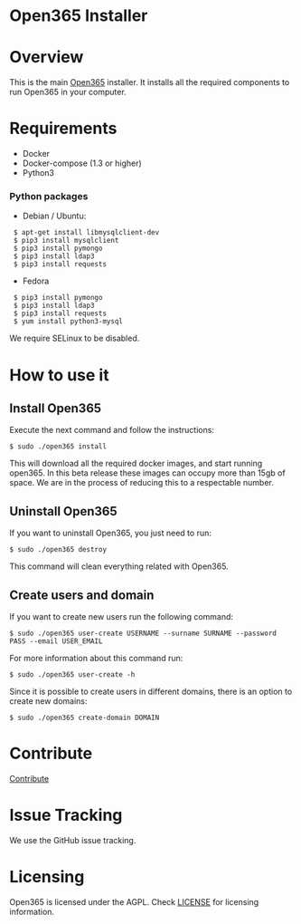 Open365 Installer
=================

# Overview

This is the main [Open365](https://open365.io/) installer. It installs all the required components to
run Open365 in your computer.

# Requirements

- Docker
- Docker-compose (1.3 or higher)
- Python3

### Python packages
- Debian / Ubuntu:

```
 $ apt-get install libmysqlclient-dev
 $ pip3 install mysqlclient 
 $ pip3 install pymongo
 $ pip3 install ldap3
 $ pip3 install requests
```

- Fedora

```
 $ pip3 install pymongo
 $ pip3 install ldap3
 $ pip3 install requests
 $ yum install python3-mysql
```

We require SELinux to be disabled.

# How to use it

## Install Open365

Execute the next command and follow the instructions:

    $ sudo ./open365 install

This will download all the required docker images, and start running open365.
In this beta release these images can occupy more than 15gb of space. We are
in the process of reducing this to a respectable number.

## Uninstall Open365

If you want to uninstall Open365, you just need to run:

    $ sudo ./open365 destroy

This command will clean everything related with Open365.

## Create users and domain

If you want to create new users run the following command:

    $ sudo ./open365 user-create USERNAME --surname SURNAME --password PASS --email USER_EMAIL

For more information about this command run:

    $ sudo ./open365 user-create -h

Since it is possible to create users in different domains, there is an option to
create new domains:

    $ sudo ./open365 create-domain DOMAIN

# Contribute

[Contribute](CONTRIBUTING.md)

# Issue Tracking
We use the GitHub issue tracking.

# Licensing
Open365 is licensed under the AGPL. Check [LICENSE](LICENSE) for licensing information.
